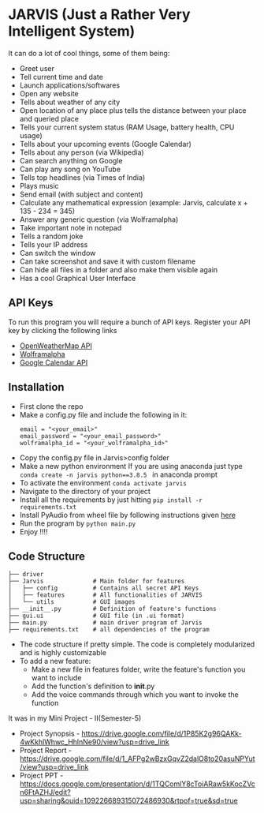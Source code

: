 # JARVIS (Just a Rather Very Intelligent System)

It can do a lot of cool things, some of them being:

- Greet user
- Tell current time and date
- Launch applications/softwares
- Open any website
- Tells about weather of any city
- Open location of any place plus tells the distance between your place and queried place
- Tells your current system status (RAM Usage, battery health, CPU usage)
- Tells about your upcoming events (Google Calendar)
- Tells about any person (via Wikipedia)
- Can search anything on Google
- Can play any song on YouTube
- Tells top headlines (via Times of India)
- Plays music
- Send email (with subject and content)
- Calculate any mathematical expression (example: Jarvis, calculate x + 135 - 234 = 345)
- Answer any generic question (via Wolframalpha)
- Take important note in notepad
- Tells a random joke
- Tells your IP address
- Can switch the window
- Can take screenshot and save it with custom filename
- Can hide all files in a folder and also make them visible again
- Has a cool Graphical User Interface

## API Keys

To run this program you will require a bunch of API keys. Register your API key by clicking the following links

- [OpenWeatherMap API](https://openweathermap.org/api)
- [Wolframalpha](https://www.wolframalpha.com/)
- [Google Calendar API](https://developers.google.com/calendar/auth)

## Installation

- First clone the repo
- Make a config.py file and include the following in it:
  ```weather_api_key = "<your_api_key>"
  email = "<your_email>"
  email_password = "<your_email_password>"
  wolframalpha_id = "<your_wolframalpha_id>"
  ```
- Copy the config.py file in Jarvis>config folder
- Make a new python environment
  If you are using anaconda just type `conda create -n jarvis python==3.8.5 ` in anaconda prompt
- To activate the environment `conda activate jarvis`
- Navigate to the directory of your project
- Install all the requirements by just hitting `pip install -r requirements.txt`
- Install PyAudio from wheel file by following instructions given [here](https://stackoverflow.com/a/55630212)
- Run the program by `python main.py`
- Enjoy !!!!

## Code Structure

    ├── driver
    ├── Jarvis              # Main folder for features
    │   ├── config          # Contains all secret API Keys
    │   ├── features        # All functionalities of JARVIS
    │   └── utils           # GUI images
    ├── __init__.py         # Definition of feature's functions
    ├── gui.ui              # GUI file (in .ui format)
    ├── main.py             # main driver program of Jarvis
    ├── requirements.txt    # all dependencies of the program

- The code structure if pretty simple. The code is completely modularized and is highly customizable
- To add a new feature:
  - Make a new file in features folder, write the feature's function you want to include
  - Add the function's definition to **init**.py
  - Add the voice commands through which you want to invoke the function



It was in my Mini Project - II(Semester-5)
- Project Synopsis - https://drive.google.com/file/d/1P85K2g96QAKk-4wKkhlWhwc_HhlnNe90/view?usp=drive_link
- Project Report - https://drive.google.com/file/d/1_AFPg2wBzxGqvZ2dalO8to20asuNPYut/view?usp=drive_link
- Project PPT - https://docs.google.com/presentation/d/1TQComlY8cToiARaw5kKocZVcn6FtAZHJ/edit?usp=sharing&ouid=109226689315072486930&rtpof=true&sd=true
